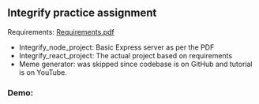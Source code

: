 ## Integrify practice assignment

Requirements: [Requirements.pdf](Requirements.pdf)

- Integrify_node_project: Basic Express server as per the PDF
- Integrify_react_project: The actual project based on requirements
- Meme generator: was skipped since codebase is on GitHub and tutorial is on YouTube.

### Demo:
